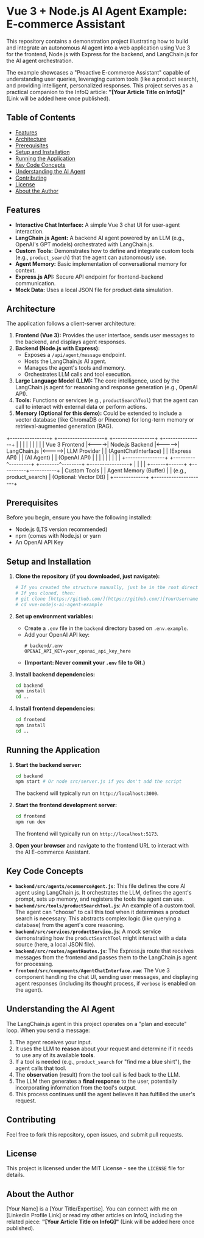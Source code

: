 # Vue 3 + Node.js AI Agent Example: E-commerce Assistant

This repository contains a demonstration project illustrating how to build and integrate an autonomous AI agent into a web application using Vue 3 for the frontend, Node.js with Express for the backend, and LangChain.js for the AI agent orchestration.

The example showcases a "Proactive E-commerce Assistant" capable of understanding user queries, leveraging custom tools (like a product search), and providing intelligent, personalized responses. This project serves as a practical companion to the InfoQ article: **"[Your Article Title on InfoQ]"** (Link will be added here once published).

## Table of Contents

-   [Features](#features)
-   [Architecture](#architecture)
-   [Prerequisites](#prerequisites)
-   [Setup and Installation](#setup-and-installation)
-   [Running the Application](#running-the-application)
-   [Key Code Concepts](#key-code-concepts)
-   [Understanding the AI Agent](#understanding-the-ai-agent)
-   [Contributing](#contributing)
-   [License](#license)
-   [About the Author](#about-the-author)

## Features

-   **Interactive Chat Interface:** A simple Vue 3 chat UI for user-agent interaction.
-   **LangChain.js Agent:** A backend AI agent powered by an LLM (e.g., OpenAI's GPT models) orchestrated with LangChain.js.
-   **Custom Tools:** Demonstrates how to define and integrate custom tools (e.g., `product_search`) that the agent can autonomously use.
-   **Agent Memory:** Basic implementation of conversational memory for context.
-   **Express.js API:** Secure API endpoint for frontend-backend communication.
-   **Mock Data:** Uses a local JSON file for product data simulation.

## Architecture

The application follows a client-server architecture:

1.  **Frontend (Vue 3):** Provides the user interface, sends user messages to the backend, and displays agent responses.
2.  **Backend (Node.js with Express):**
    * Exposes a `/api/agent/message` endpoint.
    * Hosts the LangChain.js AI agent.
    * Manages the agent's tools and memory.
    * Orchestrates LLM calls and tool execution.
3.  **Large Language Model (LLM):** The core intelligence, used by the LangChain.js agent for reasoning and response generation (e.g., OpenAI API).
4.  **Tools:** Functions or services (e.g., `productSearchTool`) that the agent can call to interact with external data or perform actions.
5.  **Memory (Optional for this demo):** Could be extended to include a vector database (like ChromaDB or Pinecone) for long-term memory or retrieval-augmented generation (RAG).

+----------------+       +-------------------+       +-----------------+       +----------------+
|                |       |                   |       |                 |       |                |
|  Vue 3 Frontend  |&lt;---->| Node.js Backend   |&lt;----->| LangChain.js    |&lt;----->| LLM Provider   |
| (AgentChatInterface) |       | (Express API)     |       |   (AI Agent)    |       | (OpenAI API)   |
|                |       |                   |       |                 |       |                |
+----------------+       +---------^---------+       +--------^--------+       +----------------+
|                           |
|                           |
+------+------+         +----------+-----------+
| Custom Tools |         | Agent Memory (Buffer) |
| (e.g., product_search) | (Optional: Vector DB) |
+-------------+         +---------------------+

## Prerequisites

Before you begin, ensure you have the following installed:

-   Node.js (LTS version recommended)
-   npm (comes with Node.js) or yarn
-   An OpenAI API Key

## Setup and Installation

1.  **Clone the repository (if you downloaded, just navigate):**
    ```bash
    # If you created the structure manually, just be in the root directory.
    # If you cloned, then:
    # git clone [https://github.com/](https://github.com/)[YourUsername]/vue-nodejs-ai-agent-example.git
    # cd vue-nodejs-ai-agent-example
    ```

2.  **Set up environment variables:**
    * Create a `.env` file in the `backend` directory based on `.env.example`.
    * Add your OpenAI API key:
        ```
        # backend/.env
        OPENAI_API_KEY=your_openai_api_key_here
        ```
    * **(Important: Never commit your `.env` file to Git.)**

3.  **Install backend dependencies:**
    ```bash
    cd backend
    npm install
    cd ..
    ```

4.  **Install frontend dependencies:**
    ```bash
    cd frontend
    npm install
    cd ..
    ```

## Running the Application

1.  **Start the backend server:**
    ```bash
    cd backend
    npm start # Or node src/server.js if you don't add the script
    ```
    The backend will typically run on `http://localhost:3000`.

2.  **Start the frontend development server:**
    ```bash
    cd frontend
    npm run dev
    ```
    The frontend will typically run on `http://localhost:5173`.

3.  **Open your browser** and navigate to the frontend URL to interact with the AI E-commerce Assistant.

## Key Code Concepts

-   **`backend/src/agents/ecommerceAgent.js`**: This file defines the core AI agent using LangChain.js. It orchestrates the LLM, defines the agent's prompt, sets up memory, and registers the tools the agent can use.
-   **`backend/src/tools/productSearchTool.js`**: An example of a custom tool. The agent can "choose" to call this tool when it determines a product search is necessary. This abstracts complex logic (like querying a database) from the agent's core reasoning.
-   **`backend/src/services/productService.js`**: A mock service demonstrating how the `productSearchTool` might interact with a data source (here, a local JSON file).
-   **`backend/src/routes/agentRoutes.js`**: The Express.js route that receives messages from the frontend and passes them to the LangChain.js agent for processing.
-   **`frontend/src/components/AgentChatInterface.vue`**: The Vue 3 component handling the chat UI, sending user messages, and displaying agent responses (including its thought process, if `verbose` is enabled on the agent).

## Understanding the AI Agent

The LangChain.js agent in this project operates on a "plan and execute" loop. When you send a message:
1.  The agent receives your input.
2.  It uses the LLM to **reason** about your request and determine if it needs to use any of its available **tools**.
3.  If a tool is needed (e.g., `product_search` for "find me a blue shirt"), the agent calls that tool.
4.  The **observation** (result) from the tool call is fed back to the LLM.
5.  The LLM then generates a **final response** to the user, potentially incorporating information from the tool's output.
6.  This process continues until the agent believes it has fulfilled the user's request.

## Contributing

Feel free to fork this repository, open issues, and submit pull requests.

## License

This project is licensed under the MIT License - see the `LICENSE` file for details.

## About the Author

[Your Name] is a [Your Title/Expertise]. You can connect with me on [LinkedIn Profile Link] or read my other articles on InfoQ, including the related piece: **"[Your Article Title on InfoQ]"** (Link will be added here once published).